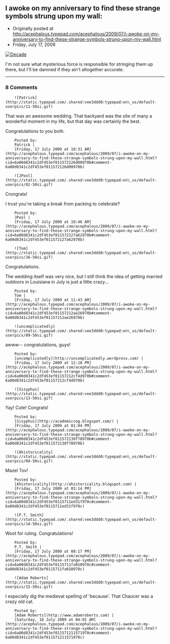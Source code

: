 ## I awoke on my anniversary to find these strange symbols strung upon my wall:

 * Originally posted at http://acephalous.typepad.com/acephalous/2009/07/i-awoke-on-my-anniversary-to-find-these-strange-symbols-strung-upon-my-wall.html
 * Friday, July 17, 2009



			
[![Decade](http://acephalous.typepad.com/.a/6a00d8341c2df453ef0115711dbd2d970c-500pi "Decade")](http://acephalous.typepad.com/.a/6a00d8341c2df453ef0115711dbd2d970c-pi)   


I'm not sure what mysterious force is responsible for stringing them up there, but I'll be damned if they ain't altogether accurate.

		

* * *

### 8 Comments 

		

                
[]()

	

		![Patrick](http://static.typepad.com/.shared:vee3ddd0:typepad:en\_us/default-userpics/11-50si.gif)
	

	

		

That was an awesome wedding. That backyard was the site of many a wonderful moment in my life, but that day was certainly the best. 

Congratulations to you both. 

	

		Posted by:
		Patrick |
		[Friday, 17 July 2009 at 10:31 AM](http://acephalous.typepad.com/acephalous/2009/07/i-awoke-on-my-anniversary-to-find-these-strange-symbols-strung-upon-my-wall.html?cid=6a00d8341c2df453ef011572126d00970b#comment-6a00d8341c2df453ef011572126d00970b)

[]()

	

		![JPool](http://static.typepad.com/.shared:vee3ddd0:typepad:en\_us/default-userpics/02-50si.gif)
	

	

		

Crongrats!

I trust you're taking a break from packing to celebrate?

	

		Posted by:
		JPool |
		[Friday, 17 July 2009 at 10:46 AM](http://acephalous.typepad.com/acephalous/2009/07/i-awoke-on-my-anniversary-to-find-these-strange-symbols-strung-upon-my-wall.html?cid=6a00d8341c2df453ef011572127a62970b#comment-6a00d8341c2df453ef011572127a62970b)

[]()

	

		![Tom](http://static.typepad.com/.shared:vee3ddd0:typepad:en\_us/default-userpics/16-50si.gif)
	

	

		

Congratulations.

The wedding itself was very nice, but I still think the idea of getting married outdoors in Louisiana in July is just a little crazy... 

	

		Posted by:
		Tom |
		[Friday, 17 July 2009 at 11:43 AM](http://acephalous.typepad.com/acephalous/2009/07/i-awoke-on-my-anniversary-to-find-these-strange-symbols-strung-upon-my-wall.html?cid=6a00d8341c2df453ef01157212ae26970b#comment-6a00d8341c2df453ef01157212ae26970b)

[]()

	

		![uncomplicatedly](http://static.typepad.com/.shared:vee3ddd0:typepad:en\_us/default-userpics/09-50si.gif)
	

	

		

awww-- congratulations, guys!

	

		Posted by:
		[uncomplicatedly](http://uncomplicatedly.wordpress.com) |
		[Friday, 17 July 2009 at 12:18 PM](http://acephalous.typepad.com/acephalous/2009/07/i-awoke-on-my-anniversary-to-find-these-strange-symbols-strung-upon-my-wall.html?cid=6a00d8341c2df453ef01157212cf4d970b#comment-6a00d8341c2df453ef01157212cf4d970b)

[]()

	

		![Sisyphus](http://static.typepad.com/.shared:vee3ddd0:typepad:en\_us/default-userpics/13-50si.gif)
	

	

		

Yay! Cute! Congrats!

	

		Posted by:
		[Sisyphus](http://academiccog.blogspot.com/) |
		[Friday, 17 July 2009 at 01:04 PM](http://acephalous.typepad.com/acephalous/2009/07/i-awoke-on-my-anniversary-to-find-these-strange-symbols-strung-upon-my-wall.html?cid=6a00d8341c2df453ef011572130f78970b#comment-6a00d8341c2df453ef011572130f78970b)

[]()

	

		![Ahistoricality](http://static.typepad.com/.shared:vee3ddd0:typepad:en\_us/default-userpics/04-50si.gif)
	

	

		

Mazel Tov!

	

		Posted by:
		[Ahistoricality](http://ahistoricality.blogspot.com) |
		[Friday, 17 July 2009 at 03:14 PM](http://acephalous.typepad.com/acephalous/2009/07/i-awoke-on-my-anniversary-to-find-these-strange-symbols-strung-upon-my-wall.html?cid=6a00d8341c2df453ef0115711ed31f970c#comment-6a00d8341c2df453ef0115711ed31f970c)

[]()

	

		![P.T. Smith](http://static.typepad.com/.shared:vee3ddd0:typepad:en\_us/default-userpics/14-50si.gif)
	

	

		

Woot for ruling. Congratulations!

	

		Posted by:
		P.T. Smith |
		[Friday, 17 July 2009 at 08:17 PM](http://acephalous.typepad.com/acephalous/2009/07/i-awoke-on-my-anniversary-to-find-these-strange-symbols-strung-upon-my-wall.html?cid=6a00d8341c2df453ef0115711fa010970c#comment-6a00d8341c2df453ef0115711fa010970c)

[]()

	

		![Adam Roberts](http://static.typepad.com/.shared:vee3ddd0:typepad:en\_us/default-userpics/15-50si.gif)
	

	

		

I especially dig the medieval spelling of 'because'.  That Chaucer was a crazy old cat.

	

		Posted by:
		[Adam Roberts](http://www.adamroberts.com) |
		[Saturday, 18 July 2009 at 04:01 AM](http://acephalous.typepad.com/acephalous/2009/07/i-awoke-on-my-anniversary-to-find-these-strange-symbols-strung-upon-my-wall.html?cid=6a00d8341c2df453ef011571211571970c#comment-6a00d8341c2df453ef011571211571970c)

		

        